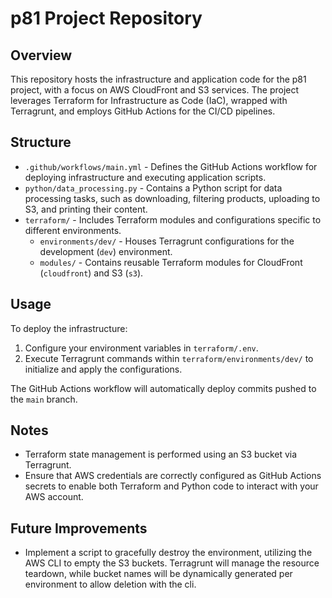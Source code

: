 # p81 Project Repository

## Overview

This repository hosts the infrastructure and application code for the p81 project, with a focus on AWS CloudFront and S3 services. The project leverages Terraform for Infrastructure as Code (IaC), wrapped with Terragrunt, and employs GitHub Actions for the CI/CD pipelines.

## Structure

- `.github/workflows/main.yml` - Defines the GitHub Actions workflow for deploying infrastructure and executing application scripts.
- `python/data_processing.py` - Contains a Python script for data processing tasks, such as downloading, filtering products, uploading to S3, and printing their content.
- `terraform/` - Includes Terraform modules and configurations specific to different environments.
  - `environments/dev/` - Houses Terragrunt configurations for the development (`dev`) environment.
  - `modules/` - Contains reusable Terraform modules for CloudFront (`cloudfront`) and S3 (`s3`).

## Usage

To deploy the infrastructure:
1. Configure your environment variables in `terraform/.env`.
2. Execute Terragrunt commands within `terraform/environments/dev/` to initialize and apply the configurations.

The GitHub Actions workflow will automatically deploy commits pushed to the `main` branch.

## Notes

- Terraform state management is performed using an S3 bucket via Terragrunt.
- Ensure that AWS credentials are correctly configured as GitHub Actions secrets to enable both Terraform and Python code to interact with your AWS account.

## Future Improvements

- Implement a script to gracefully destroy the environment, utilizing the AWS CLI to empty the S3 buckets. Terragrunt will manage the resource teardown, while bucket names will be dynamically generated per environment to allow deletion with the cli.
